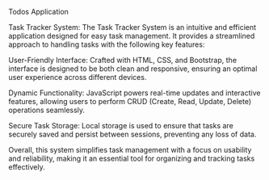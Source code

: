 Todos Application

Task Tracker System:
The Task Tracker System is an intuitive and efficient application designed for easy task management. It provides a streamlined approach to handling tasks with the following key features:

User-Friendly Interface:
Crafted with HTML, CSS, and Bootstrap, the interface is designed to be both clean and responsive, ensuring an optimal user experience across different devices.

Dynamic Functionality:
JavaScript powers real-time updates and interactive features, allowing users to perform CRUD (Create, Read, Update, Delete) operations seamlessly.

Secure Task Storage:
Local storage is used to ensure that tasks are securely saved and persist between sessions, preventing any loss of data.

Overall, this system simplifies task management with a focus on usability and reliability, making it an essential tool for organizing and tracking tasks effectively.
